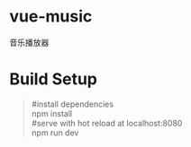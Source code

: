 # vue-music

  音乐播放器

# Build Setup

> \#install dependencies  
npm install  
\#serve with hot reload at localhost:8080  
npm run dev

